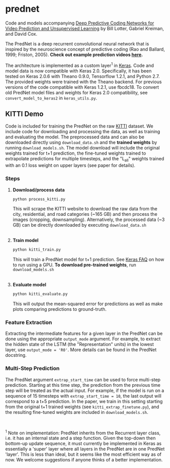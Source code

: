 # prednet

Code and models accompanying [Deep Predictive Coding Networks for Video Prediction and Unsupervised Learning](https://arxiv.org/abs/1605.08104) by Bill Lotter, Gabriel Kreiman, and David Cox.

The PredNet is a deep recurrent convolutional neural network that is inspired by the neuroscience concept of predictive coding (Rao and Ballard, 1999; Friston, 2005).
**Check out example prediction videos [here](https://coxlab.github.io/prednet/).**

The architecture is implemented as a custom layer<sup>1</sup> in [Keras](http://keras.io/).
Code and model data is now compatible with Keras 2.0.
Specifically, it has been tested on Keras 2.0.6 with Theano 0.9.0, Tensorflow 1.2.1, and Python 2.7.
The provided weights were trained with the Theano backend.
For previous versions of the code compatible with Keras 1.2.1, use fbcdc18.
To convert old PredNet model files and weights for Keras 2.0 compatibility, see ```convert_model_to_keras2``` in `keras_utils.py`.
<br>

## KITTI Demo

Code is included for training the PredNet on the raw [KITTI](http://www.cvlibs.net/datasets/kitti/) dataset.
We include code for downloading and processing the data, as well as training and evaluating the model.
The preprocessed data and can also be downloaded directly using `download_data.sh` and the **trained weights** by running `download_models.sh`.
The model download will include the original weights trained for t+1 prediction, the fine-tuned weights trained to extrapolate predictions for multiple timesteps,  and the "L<sub>all</sub>" weights trained with an 0.1 loss weight on upper layers (see paper for details).

### Steps
1. **Download/process data**
	```bash
	python process_kitti.py
	```
	This will scrape the KITTI website to download the raw data from the city, residential, and road categories (~165 GB) and then process the images (cropping, downsampling).
	Alternatively, the processed data (~3 GB) can be directly downloaded by executing `download_data.sh`
	<br>
	<br>

2. **Train model**
	```bash
	python kitti_train.py
	```
	This will train a PredNet model for t+1 prediction.
	See [Keras FAQ](http://keras.io/getting-started/faq/#how-can-i-run-keras-on-gpu) on how to run using a GPU.
	**To download pre-trained weights**, run `download_models.sh`
	<br>
	<br>

3. **Evaluate model**
	```bash
	python kitti_evaluate.py
	```
	This will output the mean-squared error for predictions as well as make plots comparing predictions to ground-truth.

### Feature Extraction
Extracting the intermediate features for a given layer in the PredNet can be done using the appropriate ```output_mode``` argument. For example, to extract the hidden state of the LSTM (the "Representation" units) in the lowest layer, use ```output_mode = 'R0'```. More details can be found in the PredNet docstring.

### Multi-Step Prediction
The PredNet argument ```extrap_start_time``` can be used to force multi-step prediction. Starting at this time step, the prediction from the previous time step will be treated as the actual input. For example, if the model is run on a sequence of 15 timesteps with ```extrap_start_time = 10```, the last output will correspond to a t+5 prediction. In the paper, we train in this setting starting from the original t+1 trained weights (see `kitti_extrap_finetune.py`), and the resulting fine-tuned weights are included in `download_models.sh`.

<br>

<sup>1</sup> Note on implementation:  PredNet inherits from the Recurrent layer class, i.e. it has an internal state and a step function. Given the top-down then bottom-up update sequence, it must currently be implemented in Keras as essentially a 'super' layer where all layers in the PredNet are in one PredNet 'layer'. This is less than ideal, but it seems like the most efficient way as of now. We welcome suggestions if anyone thinks of a better implementation.  
